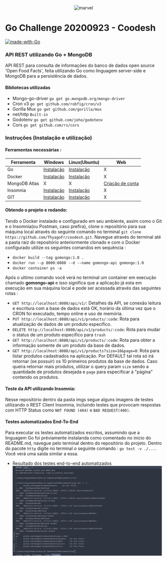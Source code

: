 
<div  align="center">
    <img  src="https://miro.medium.com/max/700/1*XtU2ByqGUYD4O5TQuS2CxQ.png"  alt="marvel"  width="320"/>
</div>

# Go Challenge 20200923 - Coodesh
[![made-with-Go](https://img.shields.io/badge/Made%20with-Go-1f425f.svg)](http://golang.org)


### API REST utilizando Go + MongoDB

API REST para consulta de informações do banco de dados open source 'Open Food Facts', feita utilizando Go como 
linguagem server-side e MongoDB para a persistência de dados.

#### Bibliotecas utilizadas

- Mongo-go-driver `go get go.mongodb.org/mongo-driver`
- Cron v3 `go get github.com/robfig/cron/v3`
- Gorilla Mux `go get github.com/gorilla/mux`
- net/http `Built-in`
- Godotenv `go get github.com/joho/godotenv`
- Cors `go get github.com/rs/cors`

### Instruções (Instalação e utilização)

#### Ferramentas necessárias :

| Ferramenta  |  Windows  |   Linux(Ubuntu)  |    Web  | 
| ------------------- | ------------------- | ------------------- |  ------------------- | 
|  Go |   [Instalação](https://golang.org/doc/install) |  [Instalação](https://golang.org/doc/install) |   X |
|  Docker |  [Instalação](https://br.openfoodfacts.org/data) | [Instalação](https://www.digitalocean.com/community/tutorials/how-to-install-and-use-docker-on-ubuntu-20-04-pt)  |  X |
|  MongoDB Atlas | X|X | [Criação de conta](https://www.mongodb.com/try) | 
|  Insomnia |  [Instalação](https://insomnia.rest/download/) | [Instalação](https://snapcraft.io/insomnia)  |   X |
|  GIT |  [Instalação](https://git-scm.com/downloads) | [Instalação](https://git-scm.com/downloads)  |   X |

#### Obtendo o projeto e rodando:

Tendo o Docker instalado e configurado em seu ambiente, assim como o Git e o Insomnia(ou Postman, caso prefira), 
clone o repositório para sua máquina local através do seguinte comando no terminal `git clone https://github.com/ThyagoFr/coodesh.git`.
Navegue através do terminal até a pasta raiz do repositório anteriormente clonado e com o Docker configurado utilize os seguintes comandos em sequência :
- `docker build --tag gomongo:1.0 .`
- `docker run --p 8000:8080 --d --name gomongo-api gomongo:1.0`
- `docker container ps -a`

Após o ultimo comando você verá no terminal um container em execução chamado **gomongo-api** e isso significa que a aplicação já esta em 
execução em sua máquina local e pode ser acessada através das seguintes rotas :

- `GET http://localhost:8080/api/v1/`: Detalhes da API, se conexão leitura e escritura com a base de dados está OK, horário da última vez que o CRON foi executado, tempo online e uso de memória.
- `PUT http://localhost:8080/api/v1/products/:code`: Rota para atualização de dados de um produto específico.
- `DELETE http://localhost:8080/api/v1/products/:code`: Rota para mudar o status de um produto específico para `trash`
- `GET http://localhost:8080/api/v1/products/:code`: Rota para obter a informação somente de um produto da base de dados.
- `GET http://localhost:8080/api/v1/products?size=10&page=0`: Rota para listar produtos cadastrados na aplicação. Por DEFAULT tal rota só irá retornar (se possuir) os 
10 primeiros produtos da base de dados. Caso queira retornar mais produtos, utilizar o query param `size` sendo a quantidade de produtos
desejada e `page` para especificar à "página" contendo os produtos. 

#### Teste da API utilizando Insomnia:

Nesse repositório dentro da pasta imgs segue alguns imagens de testes utilizando o REST Client Insomnia, incluindo testes que provocam
respostas com HTTP Status como `NOT FOUND (404)` e `BAD REQUEST(400)`.

<!---
- Buscando produtos
![Buscando todos os produtos](https://github.com/thyagofr/coodesh/blob/main/imgs/GETALL.png?raw=true)
- Buscando produtos (Paginação com size específico)
![Buscando todos os produtos](https://github.com/thyagofr/coodesh/blob/main/imgs/GETALL-PAGINATE.png?raw=true)
- Buscando produto por código (OK)
![Buscando todos os produtos](https://github.com/thyagofr/coodesh/blob/main/imgs/GETPRODUCT-OK.png?raw=true)
- Buscando produto por código (NOT FOUND)
![Buscando todos os produtos](https://github.com/thyagofr/coodesh/blob/main/imgs/GETPRODUCT-NOTFOUND.png?raw=true)
- Removendo produto por codigo (OK)
![Buscando todos os produtos](https://github.com/thyagofr/coodesh/blob/main/imgs/DELETEPRODUCT-OK.png?raw=true)
- Removendo produto por codigo (NOT FOUND)
![Buscando todos os produtos](https://github.com/thyagofr/coodesh/blob/main/imgs/DELETEPRODUCT-NOTFOUND.png?raw=true)
- Editando produto por código (NOT FOUND)
![Buscando todos os produtos](https://github.com/thyagofr/coodesh/blob/main/imgs/PUTPRODUCT-NOTFOUND.png?raw=true)
- Editando produto por codigo (OK)
![Buscando todos os produtos](https://github.com/thyagofr/coodesh/blob/main/imgs/PUTPRODUCT-OK.png?raw=true)
- Editando produto por codigo (BAD REQUEST)
![Buscando todos os produtos](https://github.com/thyagofr/coodesh/blob/main/imgs/PUTPRODUCT-BADREQUEST.png?raw=true)
---> 
 
 #### Testes automatizados End-To-End
 
 Para executar os testes automatizados escritos, assumindo que a linguagem Go foi préviamente instalanda como comentado
 no inicio do README.md, navegue pelo terminal dentro do repositório do projeto. Dentro do pacote `http` digite no terminal
 o seguinte comando : `go test -v ./...`. Você verá uma saída similar a essa.
 
 - Resultado dos testes end-to-end automatizados
 ![Resultado dos testes end-to-end automatizados](https://github.com/thyagofr/coodesh/blob/main/imgs/TESTS.png?raw=true)
 
 